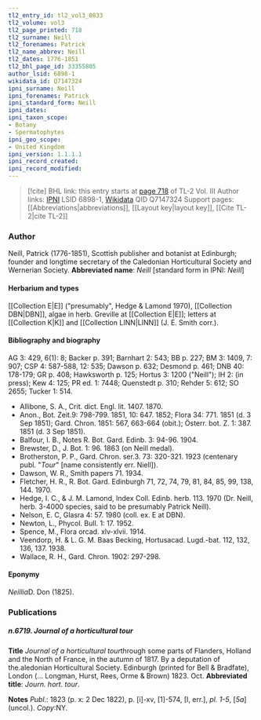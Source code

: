 ```yaml
---
tl2_entry_id: tl2_vol3_0833
tl2_volume: vol3
tl2_page_printed: 718
tl2_surname: Neill
tl2_forenames: Patrick
tl2_name_abbrev: Neill
tl2_dates: 1776-1851
tl2_bhl_page_id: 33355805
author_lsid: 6898-1
wikidata_id: Q7147324
ipni_surname: Neill
ipni_forenames: Patrick
ipni_standard_form: Neill
ipni_dates: 
ipni_taxon_scope: 
- Botany
- Spermatophytes
ipni_geo_scope: 
- United Kingdom
ipni_version: 1.1.1.1
ipni_record_created: 
ipni_record_modified:
---
```


> [!cite] BHL link: this entry starts at [page 718](https://www.biodiversitylibrary.org/page/33355805) of TL-2 Vol. III
> Author links: [IPNI](https://www.ipni.org/a/6898-1) LSID 6898-1, [Wikidata](https://www.wikidata.org/wiki/Q7147324) QID Q7147324
> Support pages: [[Abbreviations|abbreviations]], [[Layout key|layout key]], [[Cite TL-2|cite TL-2]]

### Author

Neill, Patrick (1776-1851), Scottish publisher and botanist at Edinburgh; founder and longtime secretary of the Caledonian Horticultural Society and Wernerian Society. 
**Abbreviated name**: *Neill* \[standard form in IPNI: *Neill*\]

#### Herbarium and types

[[Collection E|E]] ("presumably", Hedge & Lamond 1970), [[Collection DBN|DBN]], algae in herb. Greville at [[Collection E|E]]; letters at [[Collection K|K]] and [[Collection LINN|LINN]] (J. E. Smith corr.).

#### Bibliography and biography

AG 3: 429, 6(1): 8; Backer p. 391; Barnhart 2: 543; BB p. 227; BM 3: 1409, 7: 907; CSP 4: 587-588, 12: 535; Dawson p. 632; Desmond p. 461; DNB 40: 178-179; GR p. 408; Hawksworth p. 125; Hortus 3: 1200 ("Neill"); IH 2: (in press); Kew 4: 125; PR ed. 1: 7448; Quenstedt p. 310; Rehder 5: 612; SO 2655; Tucker 1: 514.
- Allibone, S. A., Crit. dict. Engl. lit. 1407. 1870.
- Anon., Bot. Zeit.9: 798-799. 1851, 10: 647. 1852; Flora 34: 771. 1851 (d. 3 Sep 1851); Gard. Chron. 1851: 567, 663-664 (obit.); Österr. bot. Z. 1: 387. 1851 (d. 3 Sep 1851).
- Balfour, I. B., Notes R. Bot. Gard. Edinb. 3: 94-96. 1904.
- Brewster, D., J. Bot. 1: 96. 1863 (on Neill medal).
- Brotherston, P. P., Gard. Chron. ser.3. 73: 320-321. 1923 (centenary publ. "*Tour*" \[name consistently err. Niell\]).
- Dawson, W. R., Smith papers 71. 1934.
- Fletcher, H. R., R. Bot. Gard. Edinburgh 71, 72, 74, 79, 81, 84, 85, 99, 138, 144. 1970.
- Hedge, I. C., & J. M. Lamond, Index Coll. Edinb. herb. 113. 1970 (Dr. Neill, herb. 3-4000 species, said to be presumably Patrick Neill).
- Nelson, E. C, Glasra 4: 57. 1980 (coll. ex. E at DBN).
- Newton, L., Phycol. Bull. 1: 17. 1952.
- Spence, M., Flora orcad. xlv-xlvii. 1914.
- Veendorp, H. & L. G. M. Baas Becking, Hortusacad. Lugd.-bat. 112, 132, 136, 137. 1938.
- Wallace, R. H., Gard. Chron. 1902: 297-298.

#### Eponymy

*Neillia*D. Don (1825).

### Publications

##### n.6719. Journal of a horticultural tour

**Title**
*Journal of a horticultural tour*through some parts of Flanders, Holland and the North of France, in the autumn of 1817. By a deputation of the.aledonian Horticultural Society. Edinburgh (printed for Bell & Bradfate), London (... Longman, Hurst, Rees, Orme & Brown) 1823. Oct.
**Abbreviated title**: *Journ. hort. tour*.

**Notes**
*Publ*.: 1823 (p. x: 2 Dec 1822), p. \[i\]-xv, \[1\]-574, \[I, err.\], *pl. 1-5*, \[*5a*\] (uncol.). *Copy*:NY.

